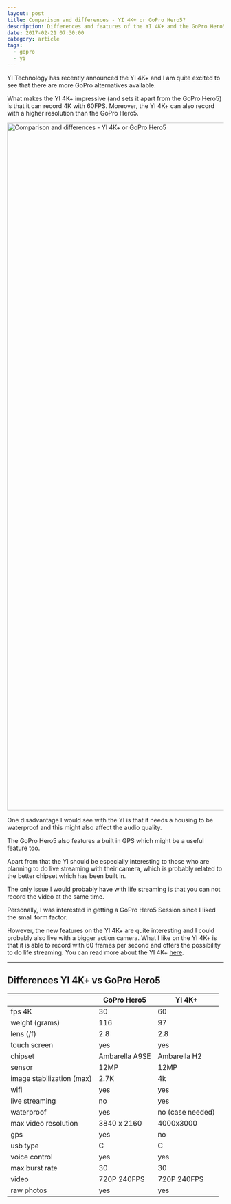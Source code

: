 ```yaml
---
layout: post
title: Comparison and differences - YI 4K+ or GoPro Hero5?
description: Differences and features of the YI 4K+ and the GoPro Hero5
date: 2017-02-21 07:30:00
category: article
tags:
  - gopro
  - yi
---
```


YI Technology has recently announced the YI 4K+ and I am quite excited to see that there are more GoPro alternatives available.

What makes the YI 4K+ impressive (and sets it apart from the GoPro Hero5) is that it can record 4K with 60FPS. Moreover, the YI 4K+ can also record with a higher resolution than the GoPro Hero5.

<a data-flickr-embed="true"  href="https://www.flickr.com/photos/90204224@N07/17647383330/in/album-72157653004462416/" title="Comparison and differences - YI 4K+ or GoPro Hero5"><img src="https://c1.staticflickr.com/8/7754/17647383330_fe5ab2fc7e_h.jpg" width="1600" height="1600" alt="Comparison and differences - YI 4K+ or GoPro Hero5"></a><script async src="//embedr.flickr.com/assets/client-code.js" charset="utf-8"></script>

<!--more-->

One disadvantage I would see with the YI is that it needs a housing to be waterproof and this might also affect the audio quality.

The GoPro Hero5 also features a built in GPS which might be a useful feature too.

Apart from that the YI should be especially interesting to those who are planning to do live streaming with their camera, which is probably related to the better chipset which has been built in.

The only issue I would probably have with life streaming is that you can not record the video at the same time.

Personally, I was interested in getting a GoPro Hero5 Session since I liked the small form factor.

However, the new features on the YI 4K+ are quite interesting and I could probably also live with a bigger action camera. What I like on the YI 4K+ is that it is able to record with 60 frames per second and offers the possibility to do life streaming. You can read more about the YI 4K+ <a href="http://amzn.to/2pkVS2E" rel="nofollow">here</a>.

---

<h2 id="list">Differences YI 4K+ vs GoPro Hero5</h2>
<div class="table-responsive">
<table class="table">
<thead><tr><th></th><th>GoPro Hero5</th><th>YI 4K+</th></tr></thead><tbody>
 <tr><td>fps 4K</td><td>30</td><td>60</td></tr>
 <tr><td>weight (grams)</td><td>116</td><td>97</td></tr>
 <tr><td>lens (/f)</td><td>2.8</td><td>2.8</td></tr>
 <tr><td>touch screen</td><td>yes</td><td>yes</td></tr>
 <tr><td>chipset</td><td>Ambarella A9SE</td><td>Ambarella H2 </td></tr>
 <tr><td>sensor</td><td>12MP</td><td>12MP</td></tr>
 <tr><td>image stabilization (max)</td><td>2.7K</td><td>4k</td></tr>
 <tr><td>wifi</td><td>yes</td><td>yes</td></tr>
 <tr><td>live streaming</td><td>no</td><td>yes</td></tr>
 <tr><td>waterproof</td><td>yes</td><td>no (case needed)</td></tr>
 <tr><td>max video resolution</td><td>3840 x 2160</td><td>4000x3000</td></tr>
 <tr><td>gps</td><td>yes</td><td>no</td></tr>
 <tr><td>usb type</td><td>C</td><td>C</td></tr>
 <tr><td>voice control</td><td>yes</td><td>yes</td></tr>
 <tr><td>max burst rate</td><td>30</td><td>30</td></tr>
 <tr><td>video</td><td>720P 240FPS</td><td>720P 240FPS</td></tr>
 <tr><td>raw photos</td><td>yes</td><td>yes</td></tr>
</tbody></table>
</div>
